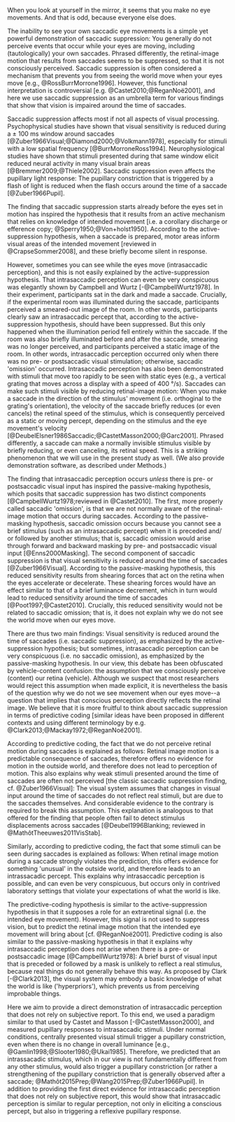 When you look at yourself in the mirror, it seems that you make no eye movements. And that is odd, because everyone else does.

The inability to see your own saccadic eye movements is a simple yet powerful demonstration of saccadic suppression: You generally do not perceive events that occur while your eyes are moving, including (tautologically) your own saccades. Phrased differently, the retinal-image motion that results from saccades seems to be suppressed, so that it is not consciously perceived. Saccadic suppression is often considered a mechanism that prevents you from seeing the world move when your eyes move [e.g., @RossBurrMorrone1996]. However, this functional interpretation is controversial [e.g. @Castet2010;@ReganNoë2001], and here we use saccadic suppression as an umbrella term for various findings that show that vision is impaired around the time of saccades.

Saccadic suppression affects most if not all aspects of visual processing. Psychophysical studies have shown that visual sensitivity is reduced during a ± 100 ms window around saccades [@Zuber1966Visual;@Diamond2000;@Volkmann1978], especially for stimuli with a low spatial frequency [@BurrMorroneRoss1994]. Neurophysiological studies have shown that stimuli presented during that same window elicit reduced neural activity in many visual brain areas [@Bremmer2009;@Thiele2002]. Saccadic suppression even affects the pupillary light response: The pupillary constriction that is triggered by a flash of light is reduced when the flash occurs around the time of a saccade [@Zuber1966Pupil].

The finding that saccadic suppression starts already before the eyes set in motion has inspired the hypothesis that it results from an active mechanism that relies on knowledge of intended movement [i.e. a corollary discharge or efference copy; @Sperry1950;@Von+holst1950]. According to the active-suppression hypothesis, when a saccade is prepared, motor areas inform visual areas of the intended movement [reviewed in @CrapseSommer2008], and these briefly become silent in response.

However, sometimes you can see while the eyes move (intrasaccadic perception), and this is not easily explained by the active-suppression hypothesis. That intrasaccadic perception can even be very conspicuous was elegantly shown by Campbell and Wurtz [-@CampbellWurtz1978]. In their experiment, participants sat in the dark and made a saccade. Crucially, if the experimental room was illuminated during the saccade, participants perceived a smeared-out image of the room. In other words, participants clearly saw an intrasaccadic percept that, according to the active-suppression hypothesis, should have been suppressed. But this only happened when the illumination period fell entirely within the saccade. If the room was also briefly illuminated before and after the saccade, smearing was no longer perceived, and participants perceived a static image of the room. In other words, intrasaccadic perception occurred only when there was no pre- or postsaccadic visual stimulation; otherwise, saccadic 'omission' occurred. Intrasaccadic perception has also been demonstrated with stimuli that move too rapidly to be seen with static eyes (e.g., a vertical grating that moves across a display with a speed of 400 °/s). Saccades can make such stimuli visible by reducing retinal-image motion: When you make a saccade in the direction of the stimulus' movement (i.e. orthoginal to the grating's orientation), the velocity of the saccade briefly reduces (or even cancels) the retinal speed of the stimulus, which is consequently perceived as a static or moving percept, depending on the stimulus and the eye movement's velocity [@DeubelElsner1986Saccadic;@CastetMasson2000;@Garc2001]. Phrased differently, a saccade can make a normally invisible stimulus visible by briefly reducing, or even canceling, its retinal speed. This is a striking phenomenon that we will use in the present study as well. (We also provide demonstration software, as described under Methods.)

The finding that intrasaccadic perception occurs *unless* there is pre- or postsaccadic visual input has inspired the passive-making hypothesis, which posits that saccadic suppression has two distinct components [@CampbellWurtz1978;reviewed in @Castet2010]. The first, more properly called saccadic 'omission', is that we are not normally aware of the retinal-image motion that occurs during saccades. According to the passive-masking hypothesis, saccadic omission occurs because you cannot see a brief stimulus (such as an intrasaccadic percept) when it is preceded and/ or followed by another stimulus; that is, saccadic omission would arise through forward and backward masking by pre- and postsaccadic visual input [@Enns2000Masking]. The second component of saccadic suppression is that visual sensitivity is reduced around the time of saccades [@Zuber1966Visual]. According to the passive-masking hypothesis, this reduced sensitivity results from shearing forces that act on the retina when the eyes accelerate or decelerate. These shearing forces would have an effect similar to that of a brief luminance decrement, which in turn would lead to reduced sensitivity around the time of saccades [@Poot1997;@Castet2010]. Crucially, this reduced sensitivity would not be related to saccadic omission; that is, it does not explain why we do not see the world move when our eyes move.

There are thus two main findings: Visual sensitivity is reduced around the time of saccades (i.e. saccadic suppression), as emphasized by the active-suppression hypothesis; but sometimes, intrasaccadic perception can be very conspicuous (i.e. no saccadic omission), as emphasized by the passive-masking hypothesis. In our view, this debate has been obfuscated by vehicle-content confusion: the assumption that we consciously perceive (content) our retina (vehicle). Although we suspect that most researchers would reject this assumption when made explicit, it is nevertheless the basis of the question why we do not we see movement when our eyes move--a question that implies that conscious perception directly reflects the retinal image. We believe that it is more fruitful to think about saccadic suppression in terms of predictive coding [similar ideas have been proposed in different contexts and using different terminology by e.g. @Clark2013;@Mackay1972;@ReganNoë2001].

According to predictive coding, the fact that we do not perceive retinal motion during saccades is explained as follows: Retinal image motion is a predictable consequence of saccades, therefore offers no evidence for motion in the outside world, and therefore does not lead to perception of motion. This also explains why weak stimuli presented around the time of saccades are often not perceived [the classic saccadic suppression finding, cf. @Zuber1966Visual]: The visual system assumes that changes in visual input around the time of saccades do not reflect real stimuli, but are due to the saccades themselves. And considerable evidence to the contrary is required to break this assumption. This explanation is analogous to that offered for the finding that people often fail to detect stimulus displacements across saccades [@Deubel1996Blanking; reviewed in @MathôtTheeuwes2011VisStab].

Similarly, according to predictive coding, the fact that some stimuli can be seen during saccades is explained as follows: When retinal image motion during a saccade strongly violates the prediction, this offers evidence for something 'unusual' in the outside world, and therefore leads to an intrassacadic percept. This explains why intrasaccadic perception is possible, and can even be very conspicuous, but occurs only in contrived laboratory settings that violate your expectations of what the world is like.

The predictive-coding hypothesis is similar to the active-suppression hypothesis in that it supposes a role for an extraretinal signal (i.e. the intended eye movement). However, this signal is not used to suppress vision, but to predict the retinal image motion that the intended eye movement will bring about [cf. @ReganNoë2001]. Predictive coding is also similar to the passive-masking hypothesis in that it explains why intrasaccadic perception does not arise when there is a pre- or postsaccadic image [@CampbellWurtz1978]: A brief burst of visual input that is preceded or followed by a mask is unlikely to reflect a real stimulus, because real things do not generally behave this way. As proposed by Clark [-@Clark2013], the visual system may embody a basic knowledge of what the world is like ('hyperpriors'), which prevents us from perceiving improbable things.

Here we aim to provide a direct demonstration of intrasaccadic perception that does not rely on subjective report. To this end, we used a paradigm similar to that used by Castet and Masson [-@CastetMasson2000], and measured pupillary responses to intrasaccadic stimuli. Under normal conditions, centrally presented visual stimuli trigger a pupillary constriction, even when there is no change in overall luminance [e.g., @Gamlin1998;@Slooter1980;@Ukai1985]. Therefore, we predicted that an intrassacadic stimulus, which in our view is not fundamentally different from any other stimulus, would also trigger a pupillary constriction [or rather a strengthening of the pupillary constriction that is generally observed after a saccade; @Mathôt2015Prep;@Wang2015Prep;@Zuber1966Pupil]. In addition to providing the first direct evidence for intrasaccadic perception that does not rely on subjective report, this would show that intrasaccadic perception is similar to regular perception, not only in eliciting a conscious percept, but also in triggering a reflexive pupillary response.
